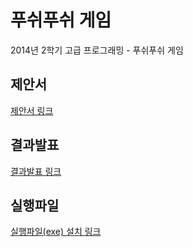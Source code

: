 # 푸쉬푸쉬 게임
2014년 2학기 고급 프로그래밍 - 푸쉬푸쉬 게임

## 제안서
[제안서 링크](https://drive.google.com/open?id=12NXi012Jw_1b2wlgjggGDZEGtVLFSuf0)

## 결과발표
[결과발표 링크](https://drive.google.com/open?id=1b3vvONkj8cFESyRID-2yzLT3nTpiikMz)

## 실행파일
[실행파일(exe) 설치 링크](https://drive.google.com/open?id=1F1ZAetCtQDGOt1m2-WHtbanTozldUF6Y)